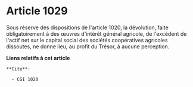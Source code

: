 # Article 1029

Sous réserve des dispositions de l'article 1020, la dévolution, faite obligatoirement à des œuvres d'intérêt général
agricole, de l'excédent de l'actif net sur le capital social des sociétés coopératives agricoles dissoutes, ne donne lieu, au
profit du Trésor, à aucune perception.

**Liens relatifs à cet article**

	**Cite**:

	  - CGI 1020
